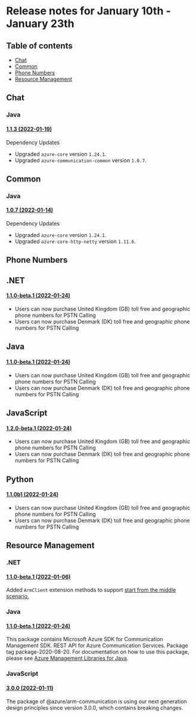 # Release notes for January 10th - January 23th

## Table of contents
* [Chat](#chat)
* [Common](#common)
* [Phone Numbers](#phone-numbers)
* [Resource Management](#resource-management)

## Chat

### Java
#### [1.1.3 (2022-01-19)](https://github.com/Azure/azure-sdk-for-java/blob/main/sdk/communication/azure-communication-chat/CHANGELOG.md#113-2022-01-19)
Dependency Updates
- Upgraded `azure-core` version `1.24.1`.
- Upgraded `azure-communication-common` version `1.0.7`.

## Common

### Java
#### [1.0.7 (2022-01-14)](https://github.com/Azure/azure-sdk-for-java/blob/main/sdk/communication/azure-communication-common/CHANGELOG.md#107-2022-01-14)
Dependency Updates
- Upgraded `azure-core` version `1.24.1`.
- Upgraded `azure-core-http-netty` version `1.11.6`.

## Phone Numbers

## .NET
#### [1.1.0-beta.1 (2022-01-24)](https://github.com/Azure/azure-sdk-for-net/blob/main/sdk/communication/Azure.Communication.PhoneNumbers/CHANGELOG.md#110-beta1-2022-01-24)
- Users can now purchase United Kingdom (GB) toll free and geographic phone numbers for PSTN Calling
- Users can now purchase Denmark (DK) toll free and geographic phone numbers for PSTN Calling

## Java
#### [1.1.0-beta.1 (2022-01-24)](https://github.com/Azure/azure-sdk-for-java/blob/main/sdk/communication/azure-communication-phonenumbers/CHANGELOG.md#110-beta1-2022-01-24)
- Users can now purchase United Kingdom (GB) toll free and geographic phone numbers for PSTN Calling
- Users can now purchase Denmark (DK) toll free and geographic phone numbers for PSTN Calling

## JavaScript
#### [1.2.0-beta.1 (2022-01-24)](https://github.com/Azure/azure-sdk-for-js/blob/main/sdk/communication/communication-phone-numbers/CHANGELOG.md#120-beta1-2022-01-24)
- Users can now purchase United Kingdom (GB) toll free and geographic phone numbers for PSTN Calling
- Users can now purchase Denmark (DK) toll free and geographic phone numbers for PSTN Calling

## Python
#### [1.1.0b1 (2022-01-24)](https://github.com/Azure/azure-sdk-for-python/blob/main/sdk/communication/azure-communication-phonenumbers/CHANGELOG.md#110b1-2022-01-24)
- Users can now purchase United Kingdom (GB) toll free and geographic phone numbers for PSTN Calling
- Users can now purchase Denmark (DK) toll free and geographic phone numbers for PSTN Calling

## Resource Management
### .NET
#### [1.1.0-beta.1 (2022-01-06)](https://github.com/Azure/azure-sdk-for-net/blob/main/sdk/communication/Azure.ResourceManager.Communication/CHANGELOG.md#110-beta1-2022-01-06)
Added `ArmClient` extension methods to support [start from the middle scenario.](https://github.com/Azure/azure-sdk-for-net/tree/main/sdk/resourcemanager/Azure.ResourceManager#managing-existing-resources-by-id)

### Java
#### [1.1.0-beta.1 (2022-01-24)](https://github.com/Azure/azure-sdk-for-java/blob/main/sdk/communication/azure-resourcemanager-communication/CHANGELOG.md#110-beta1-2022-01-24)
This package contains Microsoft Azure SDK for Communication Management SDK. REST API for Azure Communication Services. Package tag package-2020-08-20. For documentation on how to use this package, please see [Azure Management Libraries for Java](https://aka.ms/azsdk/java/mgmt).

### JavaScript
#### [3.0.0 (2022-01-11)](https://github.com/Azure/azure-sdk-for-js/blob/main/sdk/communication/arm-communication/CHANGELOG.md#300-2022-01-11)
The package of @azure/arm-communication is using our next generation design principles since version 3.0.0, which contains breaking changes.
